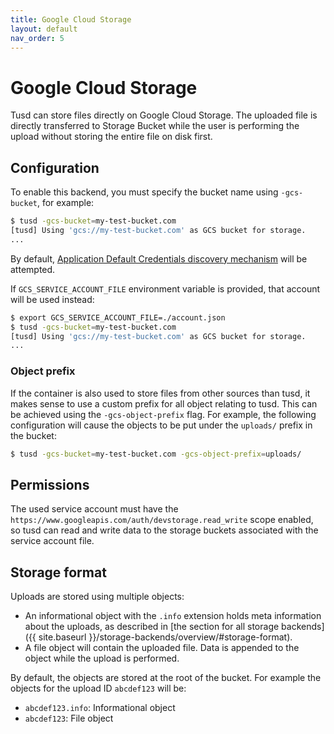 ```yaml
---
title: Google Cloud Storage
layout: default
nav_order: 5
---
```


# Google Cloud Storage

Tusd can store files directly on Google Cloud Storage. The uploaded file is directly transferred to Storage Bucket while the user is performing the upload without storing the entire file on disk first.

## Configuration

To enable this backend, you must specify the bucket name using `-gcs-bucket`, for example:

```bash
$ tusd -gcs-bucket=my-test-bucket.com
[tusd] Using 'gcs://my-test-bucket.com' as GCS bucket for storage.
...
```

By default, [Application Default Credentials discovery mechanism](https://cloud.google.com/docs/authentication/external/set-up-adc) will be attempted.

If `GCS_SERVICE_ACCOUNT_FILE` environment variable is provided, that account will be used instead:

```bash
$ export GCS_SERVICE_ACCOUNT_FILE=./account.json
$ tusd -gcs-bucket=my-test-bucket.com
[tusd] Using 'gcs://my-test-bucket.com' as GCS bucket for storage.
...
```

### Object prefix

If the container is also used to store files from other sources than tusd, it makes sense to use a custom prefix for all object relating to tusd. This can be achieved using the `-gcs-object-prefix` flag. For example, the following configuration will cause the objects to be put under the `uploads/` prefix in the bucket:

```bash
$ tusd -gcs-bucket=my-test-bucket.com -gcs-object-prefix=uploads/
```

## Permissions

The used service account must have the `https://www.googleapis.com/auth/devstorage.read_write` scope enabled, so tusd can read and write data to the storage buckets associated with the service account file.

## Storage format

Uploads are stored using multiple objects:

- An informational object with the `.info` extension holds meta information about the uploads, as described in [the section for all storage backends]({{ site.baseurl }}/storage-backends/overview/#storage-format).
- A file object will contain the uploaded file. Data is appended to the object while the upload is performed. 

By default, the objects are stored at the root of the bucket. For example the objects for the upload ID `abcdef123` will be:

- `abcdef123.info`: Informational object
- `abcdef123`: File object
